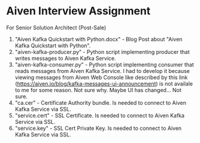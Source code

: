 # Aiven Interview Assignment
For Senior Solution Architect (Post-Sale)

1. "Aiven Kafka Quickstart with Python.docx" - Blog Post about "Aiven Kafka Quickstart with Python".
2. "aiven-kafka-producer.py" - Python script implementing producer that writes messages to Aiven Kafka Service.
3. "aiven-kafka-consumer.py" - Python script implementing consumer that reads messages from Aiven Kafka Service. I had to develop it because viewing messages from Aiven Web Console like described by this link (https://aiven.io/blog/kafka-messages-ui-announcement) is not availale to me for some reason. Not sure why. Maybe UI has changed... Not sure.
4. "ca.cer" - Certificate Authority bundle. Is needed to connect to Aiven Kafka Service via SSL.
5. "service.cert" - SSL Certificate. Is needed to connect to Aiven Kafka Service via SSL.
6. "service.key" - SSL Cert Private Key. Is needed to connect to Aiven Kafka Service via SSL.

